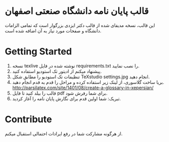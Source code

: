 # قالب پایان نامه دانشگاه صنعتی اصفهان 
این قالب، نسخه مدیفای شده از قالب دکتر ایزدی بزرگوار است که تمامی الزامات دانشگاه و صفحات مورد نیاز به آن اضافه شده است.

# Getting Started
1. نسخه texlive نوشته شده در فایل requirements.txt را نصب نمایید.
2. پیشنهاد میکنم از ادیتور تک استودیو استفاده کنید.
3. تنظیمات تک استودیو را مطابق شکل TeXstudio settings.jpg انجام دهید.
4. بریا ساخت گلاسوری، از لینک زیر استفاده کرده و مراحل را قدم به قدم انجام دهید.
http://parsilatex.com/site/1401/08/create-a-glossary-in-xepersian/
5. قالب را بیلد کنید تا فایل pdf برای شما رفرش شود.
6. تبریک: شما اولین قدم برای نگارش پایان نامه را آغاز کردید.

# Contribute
از هرگونه مشارکت شما در رفع ایرادات احتمالی استقبال میکنم.

